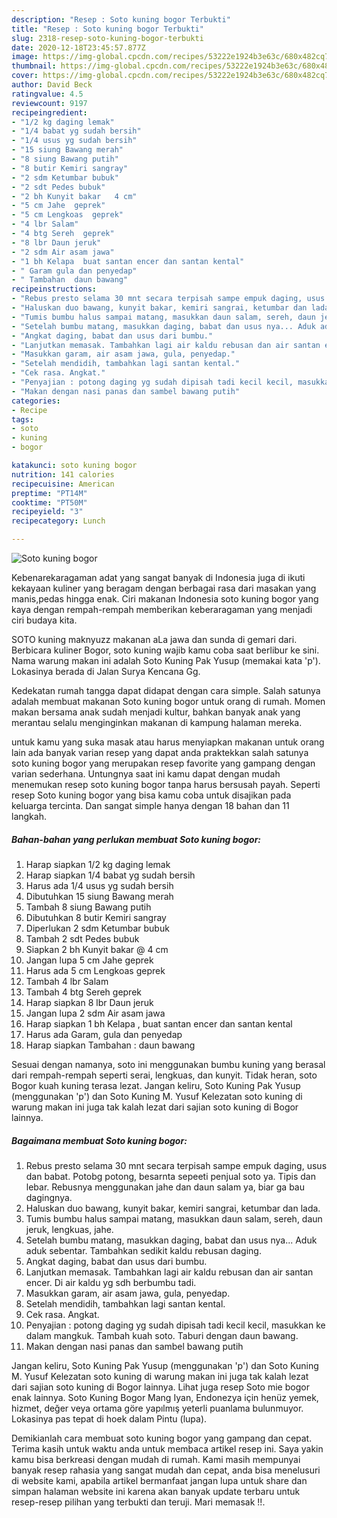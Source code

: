```yaml
---
description: "Resep : Soto kuning bogor Terbukti"
title: "Resep : Soto kuning bogor Terbukti"
slug: 2318-resep-soto-kuning-bogor-terbukti
date: 2020-12-18T23:45:57.877Z
image: https://img-global.cpcdn.com/recipes/53222e1924b3e63c/680x482cq70/soto-kuning-bogor-foto-resep-utama.jpg
thumbnail: https://img-global.cpcdn.com/recipes/53222e1924b3e63c/680x482cq70/soto-kuning-bogor-foto-resep-utama.jpg
cover: https://img-global.cpcdn.com/recipes/53222e1924b3e63c/680x482cq70/soto-kuning-bogor-foto-resep-utama.jpg
author: David Beck
ratingvalue: 4.5
reviewcount: 9197
recipeingredient:
- "1/2 kg daging lemak"
- "1/4 babat yg sudah bersih"
- "1/4 usus yg sudah bersih"
- "15 siung Bawang merah"
- "8 siung Bawang putih"
- "8 butir Kemiri sangray"
- "2 sdm Ketumbar bubuk"
- "2 sdt Pedes bubuk"
- "2 bh Kunyit bakar   4 cm"
- "5 cm Jahe  geprek"
- "5 cm Lengkoas  geprek"
- "4 lbr Salam"
- "4 btg Sereh  geprek"
- "8 lbr Daun jeruk"
- "2 sdm Air asam jawa"
- "1 bh Kelapa  buat santan encer dan santan kental"
- " Garam gula dan penyedap"
- " Tambahan  daun bawang"
recipeinstructions:
- "Rebus presto selama 30 mnt secara terpisah sampe empuk daging, usus dan babat. Potobg potong, besarnta sepeeti penjual soto ya. Tipis dan lebar. Rebusnya menggunakan jahe dan daun salam ya, biar ga bau dagingnya."
- "Haluskan duo bawang, kunyit bakar, kemiri sangrai, ketumbar dan lada."
- "Tumis bumbu halus sampai matang, masukkan daun salam, sereh, daun jeruk, lengkuas, jahe."
- "Setelah bumbu matang, masukkan daging, babat dan usus nya... Aduk aduk sebentar. Tambahkan sedikit kaldu rebusan daging."
- "Angkat daging, babat dan usus dari bumbu."
- "Lanjutkan memasak. Tambahkan lagi air kaldu rebusan dan air santan encer. Di air kaldu yg sdh berbumbu tadi."
- "Masukkan garam, air asam jawa, gula, penyedap."
- "Setelah mendidih, tambahkan lagi santan kental."
- "Cek rasa. Angkat."
- "Penyajian : potong daging yg sudah dipisah tadi kecil kecil, masukkan ke dalam mangkuk. Tambah kuah soto. Taburi dengan daun bawang."
- "Makan dengan nasi panas dan sambel bawang putih"
categories:
- Recipe
tags:
- soto
- kuning
- bogor

katakunci: soto kuning bogor 
nutrition: 141 calories
recipecuisine: American
preptime: "PT14M"
cooktime: "PT50M"
recipeyield: "3"
recipecategory: Lunch

---
```



![Soto kuning bogor](https://img-global.cpcdn.com/recipes/53222e1924b3e63c/680x482cq70/soto-kuning-bogor-foto-resep-utama.jpg)

Kebenarekaragaman adat yang sangat banyak di Indonesia juga di ikuti kekayaan kuliner yang beragam dengan berbagai rasa dari masakan yang manis,pedas hingga enak. Ciri makanan Indonesia soto kuning bogor yang kaya dengan rempah-rempah memberikan keberaragaman yang menjadi ciri budaya kita.


SOTO kuning maknyuzz makanan aLa jawa dan sunda di gemari dari. Berbicara kuliner Bogor, soto kuning wajib kamu coba saat berlibur ke sini. Nama warung makan ini adalah Soto Kuning Pak Yusup (memakai kata &#39;p&#39;). Lokasinya berada di Jalan Surya Kencana Gg.

Kedekatan rumah tangga dapat didapat dengan cara simple. Salah satunya adalah membuat makanan Soto kuning bogor untuk orang di rumah. Momen makan bersama anak sudah menjadi kultur, bahkan banyak anak yang merantau selalu menginginkan makanan di kampung halaman mereka.

untuk kamu yang suka masak atau harus menyiapkan makanan untuk orang lain ada banyak varian resep yang dapat anda praktekkan salah satunya soto kuning bogor yang merupakan resep favorite yang gampang dengan varian sederhana. Untungnya saat ini kamu dapat dengan mudah menemukan resep soto kuning bogor tanpa harus bersusah payah.
Seperti resep Soto kuning bogor yang bisa kamu coba untuk disajikan pada keluarga tercinta. Dan sangat simple hanya dengan 18 bahan dan 11 langkah.


<!--inarticleads1-->

##### Bahan-bahan yang perlukan membuat Soto kuning bogor:

1. Harap siapkan 1/2 kg daging lemak
1. Harap siapkan 1/4 babat yg sudah bersih
1. Harus ada 1/4 usus yg sudah bersih
1. Dibutuhkan 15 siung Bawang merah
1. Tambah 8 siung Bawang putih
1. Dibutuhkan 8 butir Kemiri sangray
1. Diperlukan 2 sdm Ketumbar bubuk
1. Tambah 2 sdt Pedes bubuk
1. Siapkan 2 bh Kunyit bakar  @ 4 cm
1. Jangan lupa 5 cm Jahe  geprek
1. Harus ada 5 cm Lengkoas  geprek
1. Tambah 4 lbr Salam
1. Tambah 4 btg Sereh  geprek
1. Harap siapkan 8 lbr Daun jeruk
1. Jangan lupa 2 sdm Air asam jawa
1. Harap siapkan 1 bh Kelapa , buat santan encer dan santan kental
1. Harus ada  Garam, gula dan penyedap
1. Harap siapkan  Tambahan : daun bawang


Sesuai dengan namanya, soto ini menggunakan bumbu kuning yang berasal dari rempah-rempah seperti serai, lengkuas, dan kunyit. Tidak heran, soto Bogor kuah kuning terasa lezat. Jangan keliru, Soto Kuning Pak Yusup (menggunakan &#39;p&#39;) dan Soto Kuning M. Yusuf Kelezatan soto kuning di warung makan ini juga tak kalah lezat dari sajian soto kuning di Bogor lainnya. 

<!--inarticleads2-->

##### Bagaimana membuat  Soto kuning bogor:

1. Rebus presto selama 30 mnt secara terpisah sampe empuk daging, usus dan babat. Potobg potong, besarnta sepeeti penjual soto ya. Tipis dan lebar. Rebusnya menggunakan jahe dan daun salam ya, biar ga bau dagingnya.
1. Haluskan duo bawang, kunyit bakar, kemiri sangrai, ketumbar dan lada.
1. Tumis bumbu halus sampai matang, masukkan daun salam, sereh, daun jeruk, lengkuas, jahe.
1. Setelah bumbu matang, masukkan daging, babat dan usus nya... Aduk aduk sebentar. Tambahkan sedikit kaldu rebusan daging.
1. Angkat daging, babat dan usus dari bumbu.
1. Lanjutkan memasak. Tambahkan lagi air kaldu rebusan dan air santan encer. Di air kaldu yg sdh berbumbu tadi.
1. Masukkan garam, air asam jawa, gula, penyedap.
1. Setelah mendidih, tambahkan lagi santan kental.
1. Cek rasa. Angkat.
1. Penyajian : potong daging yg sudah dipisah tadi kecil kecil, masukkan ke dalam mangkuk. Tambah kuah soto. Taburi dengan daun bawang.
1. Makan dengan nasi panas dan sambel bawang putih


Jangan keliru, Soto Kuning Pak Yusup (menggunakan &#39;p&#39;) dan Soto Kuning M. Yusuf Kelezatan soto kuning di warung makan ini juga tak kalah lezat dari sajian soto kuning di Bogor lainnya. Lihat juga resep Soto mie bogor enak lainnya. Soto Kuning Bogor Mang Iyan, Endonezya için henüz yemek, hizmet, değer veya ortama göre yapılmış yeterli puanlama bulunmuyor. Lokasinya pas tepat di hoek dalam Pintu (lupa). 

Demikianlah cara membuat soto kuning bogor yang gampang dan cepat. Terima kasih untuk waktu anda untuk membaca artikel resep ini. Saya yakin kamu bisa berkreasi dengan mudah di rumah. Kami masih mempunyai banyak resep rahasia yang sangat mudah dan cepat, anda bisa menelusuri di website kami, apabila artikel bermanfaat jangan lupa untuk share dan simpan halaman website ini karena akan banyak update terbaru untuk resep-resep pilihan yang terbukti dan teruji. Mari memasak !!. 
